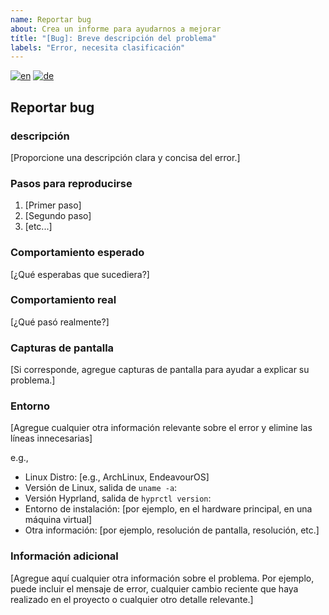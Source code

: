 ```yaml
---
name: Reportar bug
about: Crea un informe para ayudarnos a mejorar
títle: "[Bug]: Breve descripción del problema"
labels: "Error, necesita clasificación"
---
```


[![en](https://img.shields.io/badge/lang-en-red.svg)](bug_report.md)
[![de](https://img.shields.io/badge/lang-de-black.svg)](bug_report.de.md)

## Reportar bug

### descripción

[Proporcione una descripción clara y concisa del error.]

### Pasos para reproducirse

1. [Primer paso]
2. [Segundo paso]
3. [etc...]

### Comportamiento esperado

[¿Qué esperabas que sucediera?]

### Comportamiento real

[¿Qué pasó realmente?]

### Capturas de pantalla

[Si corresponde, agregue capturas de pantalla para ayudar a explicar su problema.]

### Entorno

[Agregue cualquier otra información relevante sobre el error y elimine las líneas innecesarias]

e.g.,

- Linux Distro: [e.g., ArchLinux, EndeavourOS]
- Versión de Linux, salida de `uname -a`:
- Versión Hyprland, salida de `hyprctl version`:
- Entorno de instalación: [por ejemplo, en el hardware principal, en una máquina virtual]
- Otra información: [por ejemplo, resolución de pantalla, resolución, etc.]

### Información adicional

[Agregue aquí cualquier otra información sobre el problema. Por ejemplo, puede incluir el mensaje de error, cualquier cambio reciente que haya realizado en el proyecto o cualquier otro detalle relevante.]
